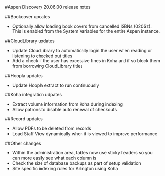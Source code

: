 #Aspen Discovery 20.06.00 release notes

##Bookcover updates
- Optionally allow loading book covers from cancelled ISBNs (020$z).  This is enabled from the System Variables for the entire Aspen instance. 

##CloudLibrary updates
- Update CloudLibrary to automatically login the user when reading or listening to checked out titles 
- Add a check if the user has excessive fines in Koha and if so block them from borrowing CloudLibrary titles

##Hoopla updates
- Update Hoopla extract to run continuously

##Koha integration udpates
- Extract volume information from Koha during indexing
- Allow patrons to disable auto renewal of checkouts

##Record updates
- Allow PDFs to be deleted from records
- Load Staff View dynamically when it is viewed to improve performance

##Other changes
- Within the administration area, tables now use sticky headers so you can more easily see what each column is
- Check the size of database backups as part of setup validation 
- Site specific indexing rules for Arlington using Koha